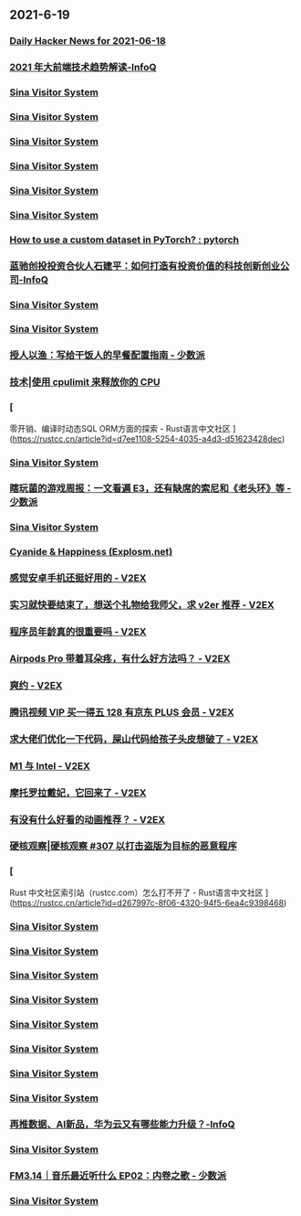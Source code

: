 
## 2021-6-19

### [Daily Hacker News for 2021-06-18](https://www.daemonology.net/hn-daily/2021-06-18.html)

### [2021 年大前端技术趋势解读-InfoQ](https://www.infoq.cn/article/dT002EZ7BiXGtMeU49qo)

### [Sina Visitor System](https://weibo.com/1402400261/KkRiHxQ7L)

### [Sina Visitor System](https://weibo.com/1402400261/KkRhKoGuh)

### [Sina Visitor System](https://weibo.com/1402400261/KkRgrcu03)

### [Sina Visitor System](https://weibo.com/1715118170/KkRi6k1Hy)

### [Sina Visitor System](https://weibo.com/1715118170/KkRcritrx)

### [Sina Visitor System](https://weibo.com/1715118170/KkR5Wb1JH)

### [How to use a custom dataset in PyTorch? : pytorch](https://www.reddit.com/r/pytorch/comments/o346c2/how_to_use_a_custom_dataset_in_pytorch/)

### [蓝驰创投投资合伙人石建平：如何打造有投资价值的科技创新创业公司-InfoQ](https://www.infoq.cn/article/zchlXmdpC9w8WhNIaHWE)

### [Sina Visitor System](https://weibo.com/1746173800/KkRwjtoWn)

### [Sina Visitor System](https://weibo.com/1402400261/KkRr4s2ng)

### [授人以渔：写给干饭人的早餐配置指南 - 少数派](https://sspai.com/post/67301)

### [技术|使用 cpulimit 来释放你的 CPU](https://linux.cn/article-13501-1.html?utm_source=rss&utm_medium=rss)

### [
零开销、编译时动态SQL ORM方面的探索 - Rust语言中文社区
](https://rustcc.cn/article?id=d7ee1108-5254-4035-a4d3-d51623428dec)

### [Sina Visitor System](https://weibo.com/1715118170/KkRZ2DzuC)

### [瞎玩菌的游戏周报：一文看遍 E3，还有缺席的索尼和《老头环》等 - 少数派](https://sspai.com/post/67255)

### [Sina Visitor System](https://weibo.com/1715118170/KkSnqFwrJ)

### [Cyanide & Happiness (Explosm.net)](http://www.explosm.net/comics/5899/)

### [感觉安卓手机还挺好用的 - V2EX](https://www.v2ex.com/t/784357)

### [实习就快要结束了，想送个礼物给我师父，求 v2er 推荐 - V2EX](https://www.v2ex.com/t/784314)

### [程序员年龄真的很重要吗 - V2EX](https://www.v2ex.com/t/784313)

### [Airpods Pro 带着耳朵疼，有什么好方法吗？ - V2EX](https://www.v2ex.com/t/784312)

### [爽约 - V2EX](https://www.v2ex.com/t/784298)

### [腾讯视频 VIP 买一得五 128 有京东 PLUS 会员 - V2EX](https://www.v2ex.com/t/784285)

### [求大佬们优化一下代码，屎山代码给孩子头皮想破了 - V2EX](https://www.v2ex.com/t/784284)

### [M1 与 Intel - V2EX](https://www.v2ex.com/t/784283)

### [摩托罗拉戴妃，它回来了 - V2EX](https://www.v2ex.com/t/784241)

### [有没有什么好看的动画推荐？ - V2EX](https://www.v2ex.com/t/784224)

### [硬核观察|硬核观察 #307 以打击盗版为目标的恶意程序](https://linux.cn/article-13502-1.html?utm_source=rss&utm_medium=rss)

### [
Rust 中文社区索引站（rustcc.com）怎么打不开了 - Rust语言中文社区
](https://rustcc.cn/article?id=d267997c-8f06-4320-94f5-6ea4c9398468)

### [Sina Visitor System](https://weibo.com/1746173800/KkSHnkQ30)

### [Sina Visitor System](https://weibo.com/1402400261/KkTk52rox)

### [Sina Visitor System](https://weibo.com/1402400261/KkT6EDcaG)

### [Sina Visitor System](https://weibo.com/1402400261/KkSMgu8U4)

### [Sina Visitor System](https://weibo.com/1715118170/KkTa0EMGE)

### [Sina Visitor System](https://weibo.com/1715118170/KkSLElZF2)

### [Sina Visitor System](https://weibo.com/1642628345/KkSSX74fe)

### [Sina Visitor System](https://weibo.com/1642628345/KkSCQnnza)

### [再推数据、AI新品，华为云又有哪些能力升级？-InfoQ](https://www.infoq.cn/article/g0YmSfU7OQuNmsGfONdp)

### [Sina Visitor System](https://weibo.com/1715118170/KkTyh39Me)

### [FM3.14｜音乐最近听什么 EP02：内卷之歌 - 少数派](https://sspai.com/post/67324)

### [Sina Visitor System](https://weibo.com/1402400261/KkTUW5V3U)